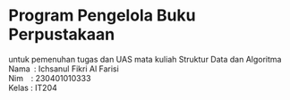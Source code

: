 # Program Pengelola Buku Perpustakaan
untuk pemenuhan tugas dan UAS mata kuliah Struktur Data dan Algoritma <br>
Nama&ensp;: Ichsanul Fikri Al Farisi <br>
Nim&ensp;&ensp;: 230401010333 <br>
Kelas : IT204 <br>
